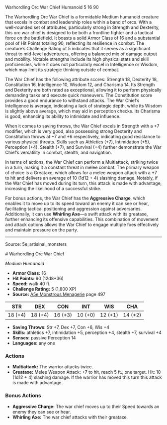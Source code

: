 <MonsterName/>Warhordling Orc War Chief</MonsterName>
<CreatureType/>Humanoid</CreatureType>
<CR/>5</CR>
<AC/>16</AC>
<HP/>90</HP>
<summary>The Warhordling Orc War Chief is a formidable Medium humanoid creature that excels in combat and leadership roles within a band of orcs. With a well-rounded set of attributes, particularly strong in Strength and Dexterity, this orc war chief is designed to be both a frontline fighter and a tactical force on the battlefield. It boasts a solid Armor Class of 16 and a substantial pool of Hit Points totaling 90, reflecting its resilience in combat. The creature’s Challenge Rating of 5 indicates that it serves as a significant threat to mid-level adventurers, offering a balanced mix of damage output and mobility. Notable strengths include its high physical stats and skill proficiencies, while it does not particularly excel in Intelligence or Wisdom, which may limit its strategic thinking outside of combat.</summary>

<detail>

The War Chief has the following attribute scores: Strength 18, Dexterity 18, Constitution 16, Intelligence 10, Wisdom 12, and Charisma 14. Its Strength and Dexterity are both rated as exceptional, allowing it to perform physically demanding tasks and execute quick maneuvers. The Constitution score provides a good endurance to withstand attacks. The War Chief’s Intelligence is average, indicating a lack of strategic depth, while its Wisdom is slightly above average, which may aid in perception checks. Its Charisma is good, enhancing its ability to intimidate and influence.

When it comes to saving throws, the War Chief excels in Strength with a +7 modifier, which is very good, also possessing strong Dexterity and Constitution throws at +7 and +6 respectively, indicating good resistance to various physical threats. Skills such as Athletics (+7), Intimidation (+5), Perception (+4), Stealth (+7), and Survival (+4) further demonstrate the War Chief’s versatility in combat, stealth, and navigation.

In terms of actions, the War Chief can perform a Multiattack, striking twice in a turn, making it a constant threat in melee combat. The primary weapon of choice is a Greataxe, which allows for a melee weapon attack with a +7 to hit and delivers an average of 10 (1d12 + 4) slashing damage. Notably, if the War Chief has moved during its turn, this attack is made with advantage, increasing the likelihood of a successful strike.

For bonus actions, the War Chief has the **Aggressive Charge**, which enables it to move up to its speed toward an enemy it can see or hear, facilitating tactical positioning and aggression against adversaries. Additionally, it can use **Whirling Axe**—a swift attack with its greataxe, further enhancing its offensive capabilities. This combination of movement and attack options allows the War Chief to engage multiple foes effectively and maintain pressure on the party.</detail>



---

Source: 5e_artisinal_monsters

<statblock>
# Warhordling Orc War Chief

*Medium* *Humanoid*

- **Armor Class:** 16
- **Hit Points:** 90 (12d8+36)
- **Speed:** walk 40 ft.
- **Challenge Rating:** 5 (1,800 XP)
- **Source:** [A5e Monstrous Menagerie](https://enpublishingrpg.com/products/level-up-monstrous-menagerie-a5e) page 497

| STR | DEX | CON | INT | WIS | CHA |
| --- | --- | --- | --- | --- | --- |
| 18 (+4) | 18 (+4) | 16 (+3) | 10 (+0) | 12 (+1) | 14 (+2) |

- **Saving Throws**: Str +7, Dex +7, Con +6, Wis +4
- **Skills:** athletics +7, intimidation +5, perception +4, stealth +7, survival +4
- **Senses:** passive Perception 14
- **Languages:** any one

### Actions

- **Multiattack:** The warrior attacks twice.
- **Greataxe:** Melee Weapon Attack: +7 to hit, reach 5 ft., one target. Hit: 10 (1d12 + 4) slashing damage. If the warrior has moved this turn  this attack is made with advantage.

### Bonus Actions

- **Aggressive Charge:** The war chief moves up to their Speed towards an enemy they can see or hear.
- **Whirling Axe:** The war chief attacks with their greataxe.


</statblock>


